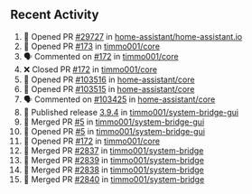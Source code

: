 ## Recent Activity

<!--START_SECTION:activity-->
1. 💪 Opened PR [#29727](https://github.com/home-assistant/home-assistant.io/pull/29727) in [home-assistant/home-assistant.io](https://github.com/home-assistant/home-assistant.io)
2. 💪 Opened PR [#173](https://github.com/timmo001/core/pull/173) in [timmo001/core](https://github.com/timmo001/core)
3. 🗣 Commented on [#172](https://github.com/timmo001/core/issues/172) in [timmo001/core](https://github.com/timmo001/core)
4. ❌ Closed PR [#172](https://github.com/timmo001/core/pull/172) in [timmo001/core](https://github.com/timmo001/core)
5. 💪 Opened PR [#103516](https://github.com/home-assistant/core/pull/103516) in [home-assistant/core](https://github.com/home-assistant/core)
6. 💪 Opened PR [#103515](https://github.com/home-assistant/core/pull/103515) in [home-assistant/core](https://github.com/home-assistant/core)
7. 🗣 Commented on [#103425](https://github.com/home-assistant/core/issues/103425) in [home-assistant/core](https://github.com/home-assistant/core)
8. 🚀 Published release [3.9.4](https://github.com/3.9.4) in [timmo001/system-bridge-gui](https://github.com/timmo001/system-bridge-gui)
9. 🎉 Merged PR [#5](https://github.com/timmo001/system-bridge-gui/pull/5) in [timmo001/system-bridge-gui](https://github.com/timmo001/system-bridge-gui)
10. 💪 Opened PR [#5](https://github.com/timmo001/system-bridge-gui/pull/5) in [timmo001/system-bridge-gui](https://github.com/timmo001/system-bridge-gui)
11. 💪 Opened PR [#172](https://github.com/timmo001/core/pull/172) in [timmo001/core](https://github.com/timmo001/core)
12. 🎉 Merged PR [#2837](https://github.com/timmo001/system-bridge/pull/2837) in [timmo001/system-bridge](https://github.com/timmo001/system-bridge)
13. 🎉 Merged PR [#2839](https://github.com/timmo001/system-bridge/pull/2839) in [timmo001/system-bridge](https://github.com/timmo001/system-bridge)
14. 🎉 Merged PR [#2838](https://github.com/timmo001/system-bridge/pull/2838) in [timmo001/system-bridge](https://github.com/timmo001/system-bridge)
15. 🎉 Merged PR [#2840](https://github.com/timmo001/system-bridge/pull/2840) in [timmo001/system-bridge](https://github.com/timmo001/system-bridge)
<!--END_SECTION:activity-->
